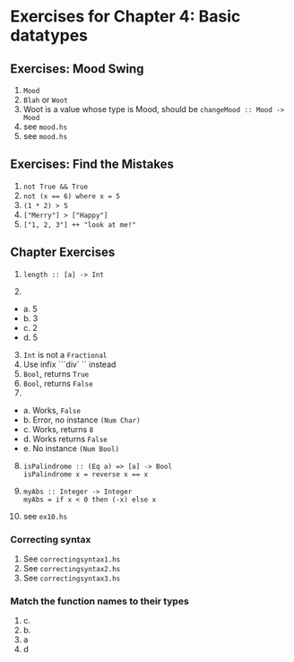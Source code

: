 # Exercises for Chapter 4: Basic datatypes


## Exercises: Mood Swing
1. `Mood`
2. `Blah` or `Woot`
3. Woot is a value whose type is Mood, should be `changeMood :: Mood -> Mood`
4. see `mood.hs`
5. see `mood.hs`

## Exercises: Find the Mistakes

1. `not True && True`
2. `not (x == 6) where x = 5`
3. `(1 * 2) > 5`
4. `["Merry"] > ["Happy"]`
5. `["1, 2, 3"] ++ "look at me!"`

## Chapter Exercises

1. `length :: [a] -> Int`

2.
- a. 5
- b. 3
- c. 2
- d. 5

3. `Int` is not a `Fractional`
4. Use infix ```div` `` instead
5. `Bool`, returns `True`
6. `Bool`, returns `False`
7. 
- a. Works, `False`
- b. Error, no instance `(Num Char)`
- c. Works, returns `8`
- d. Works returns `False`
- e. No instance `(Num Bool)`

8. 
   ```
   isPalindrome :: (Eq a) => [a] -> Bool
   isPalindrome x = reverse x == x
   ```

9.
   ``` 
   myAbs :: Integer -> Integer
   myAbs = if x < 0 then (-x) else x
   ```

10. see `ex10.hs`

### Correcting syntax

1. See `correctingsyntax1.hs`
2. See `correctingsyntax2.hs`
3. See `correctingsyntax3.hs`

### Match the function names to their types

1. c.
2. b.
3. a
4. d

